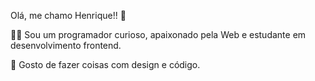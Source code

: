 Olá, me chamo Henrique!! 👋

👩‍💻 Sou um programador curioso, apaixonado pela Web e estudante em desenvolvimento frontend.

🎨 Gosto de fazer coisas com design e código.

